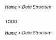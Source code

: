 ###### [Home](../../README.md) > Data Structure

TODO

###### [Home](../../README.md) > Data Structure
